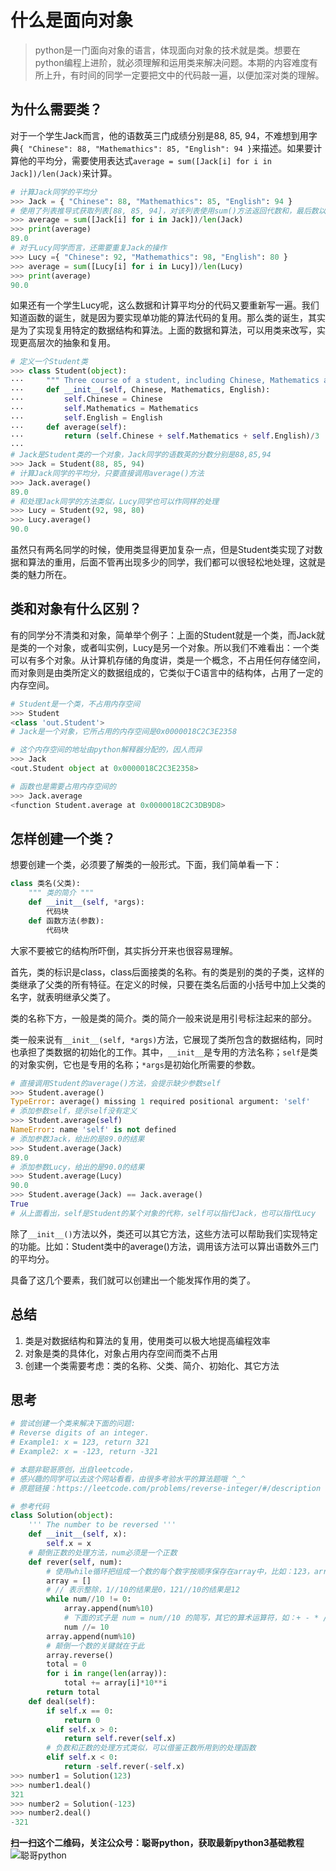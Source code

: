 # 什么是面向对象

> python是一门面向对象的语言，体现面向对象的技术就是类。想要在python编程上进阶，就必须理解和运用类来解决问题。本期的内容难度有所上升，有时间的同学一定要把文中的代码敲一遍，以便加深对类的理解。

##  为什么需要类？

对于一个学生Jack而言，他的语数英三门成绩分别是88, 85, 94，不难想到用字典`{ "Chinese": 88, "Mathemathics": 85, "English": 94 }`来描述。如果要计算他的平均分，需要使用表达式`average = sum([Jack[i] for i in Jack])/len(Jack)`来计算。

```python
# 计算Jack同学的平均分
>>> Jack = { "Chinese": 88, "Mathemathics": 85, "English": 94 }
# 使用了列表推导式获取列表[88, 85, 94]，对该列表使用sum()方法返回代数和，最后数以科目数，算出平均分
>>> average = sum([Jack[i] for i in Jack])/len(Jack)
>>> print(average)
89.0
# 对于Lucy同学而言，还需要重复Jack的操作
>>> Lucy ={ "Chinese": 92, "Mathemathics": 98, "English": 80 }
>>> average = sum([Lucy[i] for i in Lucy])/len(Lucy)
>>> print(average)
90.0
```

如果还有一个学生Lucy呢，这么数据和计算平均分的代码又要重新写一遍。我们知道函数的诞生，就是因为要实现单功能的算法代码的复用。那么类的诞生，其实是为了实现复用特定的数据结构和算法。上面的数据和算法，可以用类来改写，实现更高层次的抽象和复用。

```python
# 定义一个Student类
>>> class Student(object):
···     """ Three course of a student, including Chinese, Mathematics and English """
···     def __init__(self, Chinese, Mathematics, English):
···         self.Chinese = Chinese
···         self.Mathematics = Mathematics
···         self.English = English
···     def average(self):
···         return (self.Chinese + self.Mathematics + self.English)/3
···
# Jack是Student类的一个对象，Jack同学的语数英的分数分别是88,85,94
>>> Jack = Student(88, 85, 94)
# 计算Jack同学的平均分，只要直接调用average()方法
>>> Jack.average()
89.0
# 和处理Jack同学的方法类似，Lucy同学也可以作同样的处理
>>> Lucy = Student(92, 98, 80)
>>> Lucy.average()
90.0
```
虽然只有两名同学的时候，使用类显得更加复杂一点，但是Student类实现了对数据和算法的重用，后面不管再出现多少的同学，我们都可以很轻松地处理，这就是类的魅力所在。

## 类和对象有什么区别？

有的同学分不清类和对象，简单举个例子：上面的Student就是一个类，而Jack就是类的一个对象，或者叫实例，Lucy是另一个对象。所以我们不难看出：一个类可以有多个对象。从计算机存储的角度讲，类是一个概念，不占用任何存储空间，而对象则是由类所定义的数据组成的，它类似于C语言中的结构体，占用了一定的内存空间。
```python
# Student是一个类，不占用内存空间
>>> Student
<class 'out.Student'>
# Jack是一个对象，它所占用的内存空间是0x0000018C2C3E2358

# 这个内存空间的地址由python解释器分配的，因人而异
>>> Jack
<out.Student object at 0x0000018C2C3E2358>

# 函数也是需要占用内存空间的
>>> Jack.average
<function Student.average at 0x0000018C2C3DB9D8>
```

## 怎样创建一个类？

想要创建一个类，必须要了解类的一般形式。下面，我们简单看一下：

```python
class 类名(父类):
    """ 类的简介 """
    def __init__(self, *args):
        代码块
    def 函数方法(参数):
        代码块
```

大家不要被它的结构所吓倒，其实拆分开来也很容易理解。

首先，类的标识是class，class后面接类的名称。有的类是别的类的子类，这样的类继承了父类的所有特征。在定义的时候，只要在类名后面的小括号中加上父类的名字，就表明继承父类了。

类的名称下方，一般是类的简介。类的简介一般来说是用引号标注起来的部分。

类一般来说有`__init__(self, *args)`方法，它展现了类所包含的数据结构，同时也承担了类数据的初始化的工作。其中，`__init__`是专用的方法名称；`self`是类的对象实例，它也是专用的名称；`*args`是初始化所需要的参数。

```python
# 直接调用Student的average()方法，会提示缺少参数self
>>> Student.average()
TypeError: average() missing 1 required positional argument: 'self'
# 添加参数self，提示self没有定义
>>> Student.average(self)
NameError: name 'self' is not defined
# 添加参数Jack，给出的是89.0的结果
>>> Student.average(Jack)
89.0
# 添加参数Lucy，给出的是90.0的结果
>>> Student.average(Lucy)
90.0
>>> Student.average(Jack) == Jack.average()
True
# 从上面看出，self是Student的某个对象的代称，self可以指代Jack，也可以指代Lucy
```

除了`__init__()`方法以外，类还可以其它方法，这些方法可以帮助我们实现特定的功能。比如：Student类中的average()方法，调用该方法可以算出语数外三门的平均分。

具备了这几个要素，我们就可以创建出一个能发挥作用的类了。

## 总结

1. 类是对数据结构和算法的复用，使用类可以极大地提高编程效率
2. 对象是类的具体化，对象占用内存空间而类不占用
3. 创建一个类需要考虑：类的名称、父类、简介、初始化、其它方法

## 思考

```python
# 尝试创建一个类来解决下面的问题:
# Reverse digits of an integer.
# Example1: x = 123, return 321
# Example2: x = -123, return -321

# 本题非聪哥原创，出自leetcode，
# 感兴趣的同学可以去这个网站看看，由很多考验水平的算法题哦 ^_^
# 原题链接：https://leetcode.com/problems/reverse-integer/#/description

# 参考代码
class Solution(object):
    ''' The number to be reversed '''
    def __init__(self, x):
        self.x = x
    # 颠倒正数的处理方法，num必须是一个正数
    def rever(self, num):
        # 使用while循环把组成一个数的每个数字按顺序保存在array中，比如：123，array就是[1,2,3]
        array = []
        # // 表示整除，1//10的结果是0，121//10的结果是12
        while num//10 != 0:
            array.append(num%10)
            # 下面的式子是 num = num//10 的简写，其它的算术运算符，如：+ - * /等，也支持这种简写
            num //= 10
        array.append(num%10)
        # 颠倒一个数的关键就在于此
        array.reverse()
        total = 0
        for i in range(len(array)):
            total += array[i]*10**i
        return total
    def deal(self):
        if self.x == 0:
            return 0
        elif self.x > 0:
            return self.rever(self.x)
        # 负数和正数的处理方式类似，可以借鉴正数所用到的处理函数
        elif self.x < 0:
            return -self.rever(-self.x)
>>> number1 = Solution(123)
>>> number1.deal()
321
>>> number2 = Solution(-123)
>>> number2.deal()
-321
```

**扫一扫这个二维码，关注公众号：聪哥python，获取最新python3基础教程**
![聪哥python](http://opa63tcx6.bkt.clouddn.com/qrcode%E8%81%AA%E5%93%A5python.jpg)